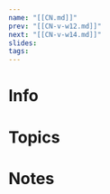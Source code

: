 ```yaml
---
name: "[[CN.md]]"
prev: "[[CN-v-w12.md]]"
next: "[[CN-v-w14.md]]"
slides: 
tags: 
---
```



# Info


# Topics


# Notes